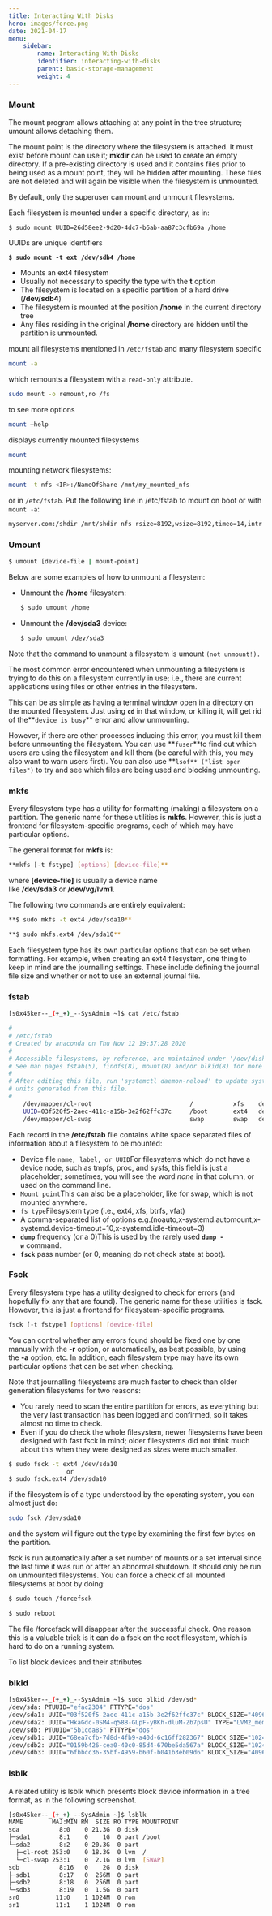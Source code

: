 ```yaml
---
title: Interacting With Disks
hero: images/force.png
date: 2021-04-17
menu: 
    sidebar:
        name: Interacting With Disks
        identifier: interacting-with-disks
        parent: basic-storage-management
        weight: 4
---
```

### Mount

The mount program allows attaching at any point in the tree structure; umount allows detaching them.

The mount point is the directory where the filesystem is attached. It must exist before mount can use it; **mkdir** can be used to create an empty directory. If a pre-existing directory is used and it contains files prior to being used as a mount point, they will be hidden after mounting. These files are not deleted and will again be visible when the filesystem is unmounted.

By default, only the superuser can mount and unmount filesystems.

 Each filesystem is mounted under a specific directory, as in:

`$ sudo mount UUID=26d58ee2-9d20-4dc7-b6ab-aa87c3cfb69a /home`

  UUIDs are unique identifiers

**`$ sudo mount -t ext /dev/sdb4 /home`**

- Mounts an ext4 filesystem
- Usually not necessary to specify the type with the **t** option
- The filesystem is located on a specific partition of a hard drive (**/dev/sdb4**)
- The filesystem is mounted at the position **/home** in the current directory tree
- Any files residing in the original **/home** directory are hidden until the partition is unmounted.

mount all filesystems mentioned in `/etc/fstab` and many filesystem specific

```bash
mount -a 
```

which remounts a filesystem with a `read-only` attribute.

```bash
sudo mount -o remount,ro /fs
```

 to see more options

```bash
mount —help 
```

displays currently mounted filesystems

```bash
mount 
```

mounting network filesystems:

```bash
mount -t nfs <IP>:/NameOfShare /mnt/my_mounted_nfs
```

or in `/etc/fstab`. Put the following line in /etc/fstab to mount on boot or with `mount -a`:

```bash
myserver.com:/shdir /mnt/shdir nfs rsize=8192,wsize=8192,timeo=14,intr 0 0
```

### Umount

```bash
$ umount [device-file | mount-point]
```

Below are some examples of how to unmount a filesystem:

- Unmount the **/home** filesystem:

    ```bash
    $ sudo umount /home
    ```

- Unmount the **/dev/sda3** device:

    ```bash
    $ sudo umount /dev/sda3
    ```

Note that the command to unmount a filesystem is umount `(not unmount!).`

The most common error encountered when unmounting a filesystem is trying to do this on a filesystem currently in use; i.e., there are current applications using files or other entries in the filesystem.

This can be as simple as having a terminal window open in a directory on the mounted filesystem. Just using **`cd`** in that window, or killing it, will get rid of the**`device is busy`** error and allow unmounting.

However, if there are other processes inducing this error, you must kill them before unmounting the filesystem. You can use **`fuser`**to find out which users are using the filesystem and kill them (be careful with this, you may also want to warn users first). You can also use **`lsof** ("list open files")` to try and see which files are being used and blocking unmounting.

### **mkfs**

Every filesystem type has a utility for formatting (making) a filesystem on a partition. The generic name for these utilities is **mkfs**. However, this is just a frontend for filesystem-specific programs, each of which may have particular options.

The general format for **mkfs** is:

```bash
**mkfs [-t fstype] [options] [device-file]**
```

where **[device-file]** is usually a device name like **/dev/sda3** or **/dev/vg/lvm1**.

The following two commands are entirely equivalent:

```bash
**$ sudo mkfs -t ext4 /dev/sda10**
```

```bash
**$ sudo mkfs.ext4 /dev/sda10**
```

Each filesystem type has its own particular options that can be set when formatting. For example, when creating an ext4 filesystem, one thing to keep in mind are the journalling settings. These include defining the journal file size and whether or not to use an external journal file.

###  fstab

```bash
[s0x45ker--_(+_+)_--SysAdmin ~]$ cat /etc/fstab

#
# /etc/fstab
# Created by anaconda on Thu Nov 12 19:37:28 2020
#
# Accessible filesystems, by reference, are maintained under '/dev/disk/'.
# See man pages fstab(5), findfs(8), mount(8) and/or blkid(8) for more info.
#
# After editing this file, run 'systemctl daemon-reload' to update systemd
# units generated from this file.
#
	/dev/mapper/cl-root                           /           xfs    defaults  0 0
	UUID=03f520f5-2aec-411c-a15b-3e2f62ffc37c     /boot       ext4   defaults  1 2
	/dev/mapper/cl-swap                           swap        swap   defaults  0 0
```

Each record in the **/etc/fstab** file contains white space separated files of information about a filesystem to be mounted:

- Device file `name, label, or UUID`For filesystems which do not have a device node, such as tmpfs, proc, and sysfs, this field is just a placeholder; sometimes, you will see the word *none* in that column, or used on the command line.
- `Mount point`This can also be a placeholder, like for swap, which is not mounted anywhere.
- `fs type`Filesystem type (i.e., ext4, xfs, btrfs, vfat)
- A comma-separated list of options e.g.(noauto,x-systemd.automount,x-systemd.device-timeout=10,x-systemd.idle-timeout=3)
- **`dump`** frequency (or a 0)This is used by the rarely used **`dump -w`** command.
- **`fsck`** pass number (or 0, meaning do not check state at boot).

### Fsck

Every filesystem type has a utility designed to check for errors (and hopefully fix any that are found). The generic name for these utilities is fsck. However, this is just a frontend for filesystem-specific programs.

```bash
fsck [-t fstype] [options] [device-file]
```

You can control whether any errors found should be fixed one by one manually with the **-r** option, or automatically, as best possible, by using the **-a** option, etc. In addition, each filesystem type may have its own particular options that can be set when checking.

Note that journalling filesystems are much faster to check than older generation filesystems for two reasons:

- You rarely need to scan the entire partition for errors, as everything but the very last transaction has been logged and confirmed, so it takes almost no time to check.
- Even if you do check the whole filesystem, newer filesystems have been designed with fast fsck in mind; older filesystems did not think much about this when they were designed as sizes were much smaller.

```bash
$ sudo fsck -t ext4 /dev/sda10
				or
$ sudo fsck.ext4 /dev/sda10
```

if the filesystem is of a type understood by the operating system, you can almost just do:

```bash
sudo fsck /dev/sda10
```

and the system will figure out the type by examining the first few bytes on the partition.

fsck is run automatically after a set number of mounts or a set interval since the last time it was run or after an abnormal shutdown. It should only be run on unmounted filesystems. You can force a check of all mounted filesystems at boot by doing:

```bash
$ sudo touch /forcefsck

$ sudo reboot
```

The file /forcefsck will disappear after the successful check. One reason this is a valuable trick is it can do a fsck on the root filesystem, which is hard to do on a running system.

To list block devices and their attributes

### **blkid**

```bash
[s0x45ker--_(+_+)_--SysAdmin ~]$ sudo blkid /dev/sd*
/dev/sda: PTUUID="efac2304" PTTYPE="dos"
/dev/sda1: UUID="03f520f5-2aec-411c-a15b-3e2f62ffc37c" BLOCK_SIZE="4096" TYPE="ext4" PARTUUID="efac2304-01"
/dev/sda2: UUID="HkaGdc-0SM4-q58B-GLpF-yBKh-dluM-Zb7psU" TYPE="LVM2_member" PARTUUID="efac2304-02"
/dev/sdb: PTUUID="5b1cda85" PTTYPE="dos"
/dev/sdb1: UUID="68ea7cfb-7d8d-4fb9-a40d-6c16ff282367" BLOCK_SIZE="1024" TYPE="ext4" PARTUUID="5b1cda85-01"
/dev/sdb2: UUID="0159b426-cea0-40c0-85d4-670be5da567a" BLOCK_SIZE="1024" TYPE="ext4" PARTUUID="5b1cda85-02"
/dev/sdb3: UUID="6fbbcc36-35bf-4959-b60f-b041b3eb09d6" BLOCK_SIZE="4096" TYPE="ext4" PARTUUID="5b1cda85-03"
```

### **lsblk**

A related utility is lsblk which presents block device information in a tree format, as in the following screenshot.

```bash
[s0x45ker--_(+_+)_--SysAdmin ~]$ lsblk
NAME        MAJ:MIN RM  SIZE RO TYPE MOUNTPOINT
sda           8:0    0 21.3G  0 disk 
├─sda1        8:1    0    1G  0 part /boot
└─sda2        8:2    0 20.3G  0 part 
  ├─cl-root 253:0    0 18.3G  0 lvm  /
  └─cl-swap 253:1    0  2.1G  0 lvm  [SWAP]
sdb           8:16   0    2G  0 disk 
├─sdb1        8:17   0  256M  0 part 
├─sdb2        8:18   0  256M  0 part 
└─sdb3        8:19   0  1.5G  0 part 
sr0          11:0    1 1024M  0 rom  
sr1          11:1    1 1024M  0 rom
```